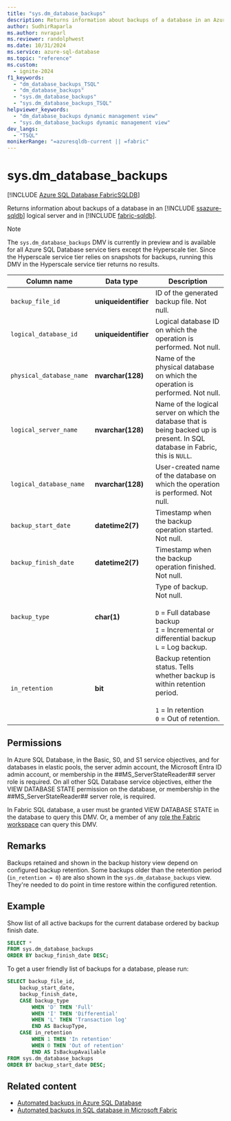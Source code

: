 ```yaml
---
title: "sys.dm_database_backups"
description: Returns information about backups of a database in an Azure SQL Database logical server and in Fabric SQL database.
author: SudhirRaparla
ms.author: nvraparl
ms.reviewer: randolphwest
ms.date: 10/31/2024
ms.service: azure-sql-database
ms.topic: "reference"
ms.custom:
  - ignite-2024
f1_keywords:
  - "dm_database_backups_TSQL"
  - "dm_database_backups"
  - "sys.dm_database_backups"
  - "sys.dm_database_backups_TSQL"
helpviewer_keywords:
  - "dm_database_backups dynamic management view"
  - "sys.dm_database_backups dynamic management view"
dev_langs:
  - "TSQL"
monikerRange: "=azuresqldb-current || =fabric"
---
```

# sys.dm_database_backups

[!INCLUDE [Azure SQL Database FabricSQLDB](../../includes/applies-to-version/asdb-fabricsqldb.md)]

Returns information about backups of a database in an [!INCLUDE [ssazure-sqldb](../../includes/ssazure-sqldb.md)] logical server and in [!INCLUDE [fabric-sqldb](../../includes/fabric-sqldb.md)].

> [!NOTE]  
> The `sys.dm_database_backups` DMV is currently in preview and is available for all Azure SQL Database service tiers except the Hyperscale tier. Since the Hyperscale service tier relies on snapshots for backups, running this DMV in the Hyperscale service tier returns no results.

| Column name | Data type | Description |
| --- | --- | --- |
| `backup_file_id` | **uniqueidentifier** | ID of the generated backup file. Not null. |
| `logical_database_id` | **uniqueidentifier** | Logical database ID on which the operation is performed. Not null. |
| `physical_database_name` | **nvarchar(128)** | Name of the physical database on which the operation is performed. Not null. |
| `logical_server_name` | **nvarchar(128)** | Name of the logical server on which the database that is being backed up is present. In SQL database in Fabric, this is `NULL`.|
| `logical_database_name` | **nvarchar(128)** | User-created name of the database on which the operation is performed. Not null. |
| `backup_start_date` | **datetime2(7)** | Timestamp when the backup operation started. Not null. |
| `backup_finish_date` | **datetime2(7)** | Timestamp when the backup operation finished. Not null. |
| `backup_type` | **char(1)** | Type of backup. Not null.<br /><br />`D` = Full database backup<br />`I` = Incremental or differential backup<br />`L` = Log backup. |
| `in_retention` | **bit** | Backup retention status. Tells whether backup is within retention period. <br /><br />`1` = In retention<br />`0` = Out of retention. |

## Permissions

In Azure SQL Database, in the Basic, S0, and S1 service objectives, and for databases in elastic pools, the server admin account, the Microsoft Entra ID admin account, or membership in the ##MS_ServerStateReader## server role is required. On all other SQL Database service objectives, either the VIEW DATABASE STATE permission on the database, or membership in the ##MS_ServerStateReader## server role, is required.

In Fabric SQL database, a user must be granted VIEW DATABASE STATE in the database to query this DMV. Or, a member of any [role the Fabric workspace](/fabric/get-started/roles-workspaces) can query this DMV.

## Remarks

Backups retained and shown in the backup history view depend on configured backup retention. Some backups older than the retention period (`in_retention = 0`) are also shown in the `sys.dm_database_backups` view. They're needed to do point in time restore within the configured retention.

## Example

Show list of all active backups for the current database ordered by backup finish date.

```sql
SELECT *
FROM sys.dm_database_backups
ORDER BY backup_finish_date DESC;
```

To get a user friendly list of backups for a database, please run:

```sql
SELECT backup_file_id, 
    backup_start_date,
    backup_finish_date,
    CASE backup_type
        WHEN 'D' THEN 'Full'
        WHEN 'I' THEN 'Differential'
        WHEN 'L' THEN 'Transaction log'
        END AS BackupType,
    CASE in_retention
        WHEN 1 THEN 'In retention'
        WHEN 0 THEN 'Out of retention'
        END AS IsBackupAvailable
FROM sys.dm_database_backups
ORDER BY backup_start_date DESC;
```

## Related content

- [Automated backups in Azure SQL Database](/azure/azure-sql/database/automated-backups-overview)
- [Automated backups in SQL database in Microsoft Fabric](/fabric/database/sql/backup)
